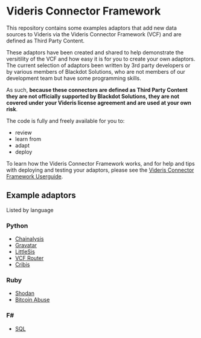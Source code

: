 # Videris Connector Framework
This repository contains some examples adaptors that add new data sources to Videris via the Videris Connector Framework (VCF) and are defined as Third Party Content. 

These adaptors have been created and shared to help demonstrate the versitility of the VCF and how easy it is for you to create your own adaptors. The current selection of adaptors been written by 3rd party developers or by various members of Blackdot Solutions, who are not members of our development team but have some programming skills. 

As such, **because these connectors are defined as Third Party Content they are not officially supported by Blackdot Solutions, they are not covered under your Videris license agreement and are used at your own risk**.

The code is fully and freely available for you to:
 * review
 * learn from
 * adapt
 * deploy

To learn how the Videris Connector Framework works, and for help and tips with deploying and testing your adaptors, please see the [Videris Connector Framework Userguide](/docs/VCF_Guide.md).

## Example adaptors

Listed by language

### Python

* [Chainalysis](/Chainalysis/)
* [Gravatar](/Gravatar/)
* [LittleSis](/LittleSis/)
* [VCF Router](/VCF_Router/)
* [Cribis](/Cribis/)

### Ruby

* [Shodan](/Shodan/)
* [Bitcoin Abuse](/Bitcoin%20Abuse/)

### F#

* [SQL](/Sql/)

